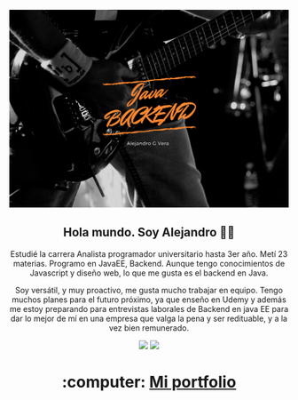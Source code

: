 ![imagen de portada Github](AlexxbackendJava.png)

<h2 align="center">Hola mundo. Soy Alejandro 👋🤓</h2>
<p align="center">Estudié la carrera Analista programador universitario hasta 3er año. Metí 23 materias. Programo en JavaEE, Backend. Aunque tengo conocimientos de Javascript y diseño web, lo que me gusta es el backend en Java.</p>

<p align="center">Soy versátil, y muy proactivo, me gusta mucho trabajar en equipo. Tengo muchos planes para el futuro próximo, ya que enseño en Udemy y además me estoy preparando para entrevistas laborales de Backend en java EE para dar lo mejor de mí en una empresa que valga la pena y ser redituable, y a la vez bien remunerado.</p>

<p align="center">
  <img height="180em" src="https://github-readme-stats.vercel.app/api?username=AlexielArdilla&show_icons=true&hide_border=true&&count_private=true&include_all_commits=true" />
  <img height="180em" src="https://github-readme-stats.vercel.app/api/top-langs/?username=AlexielArdilla&exclude_repo=KNN-Image-Classification&show_icons=true&hide_border=true&layout=compact&langs_count=8"/>
</p>


  <h1 align="center">:computer: <a href="https://alexielardilla.github.io/portfolio-ale-vera/" target="_blank">Mi portfolio</a></h1>
<!--
**AlexielArdilla/AlexielArdilla** is a ✨ _special_ ✨ repository because its `README.md` (this file) appears on your GitHub profile.

Here are some ideas to get you started:

- 🔭 I’m currently working on ...
- 🌱 I’m currently learning ...
- 👯 I’m looking to collaborate on ...
- 🤔 I’m looking for help with ...
- 💬 Ask me about ...
- 📫 How to reach me: ...
- 😄 Pronouns: ...
- ⚡ Fun fact: ...
-->
